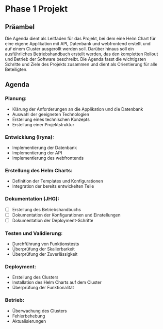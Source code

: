 # Phase 1 Projekt

## Präambel

Die Agenda dient als Leitfaden für das Projekt, bei dem eine Helm Chart für eine eigene Applikation mit API, Datenbank und webfrontend erstellt und auf einem Cluster ausgerollt werden soll. Darüber hinaus soll ein ausführliches Betriebshandbuch erstellt werden, das den kompletten Rollout und Betrieb der Software beschreibt. Die Agenda fasst die wichtigsten Schritte und Ziele des Projekts zusammen und dient als Orientierung für alle Beteiligten.

## Agenda

### Planung:
- Klärung der Anforderungen an die Applikation und die Datenbank
- Auswahl der geeigneten Technologien
- Erstellung eines technischen Konzepts
- Erstellung einer Projektstruktur
### Entwicklung (Iryna):
-  Implementierung der Datenbank
-  Implementierung der API
-  Implementierung des webfrontends
### Erstellung des Helm Charts:
- Definition der Templates und Konfigurationen
- Integration der bereits entwickelten Teile
### Dokumentation (JHG):
- [ ] Erstellung des Betriebshandbuchs
- [ ] Dokumentation der Konfigurationen und Einstellungen
- [ ] Dokumentation der Deployment-Schritte
### Testen und Validierung:
- Durchführung von Funktionstests
- Überprüfung der Skalierbarkeit
- Überprüfung der Zuverlässigkeit
### Deployment:
- Erstellung des Clusters
- Installation des Helm Charts auf dem Cluster
- Überprüfung der Funktionalität
### Betrieb:
- Überwachung des Clusters
- Fehlerbehebung
- Aktualisierungen
